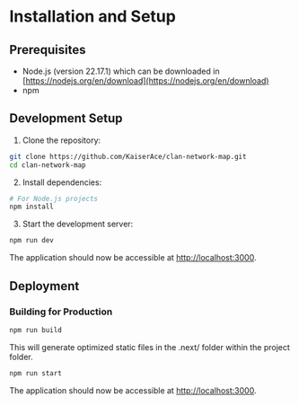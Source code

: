 # Installation and Setup

## Prerequisites
- Node.js (version 22.17.1) which can be downloaded in [https://nodejs.org/en/download](https://nodejs.org/en/download)
- npm

## Development Setup

1. Clone the repository:
```bash
git clone https://github.com/KaiserAce/clan-network-map.git
cd clan-network-map
```

2. Install dependencies:
```bash
# For Node.js projects
npm install
```

3. Start the development server:
```bash
npm run dev
```
The application should now be accessible at [http://localhost:3000](http://localhost:3000).

## Deployment
### Building for Production
```bash
npm run build
```
This will generate optimized static files in the .next/ folder within the project folder.

```bash
npm run start
```
The application should now be accessible at [http://localhost:3000](http://localhost:3000).

